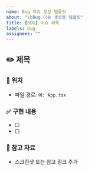 ```yaml
---
name: Bug 이슈 생성 템플릿
about: "\bBug 이슈 생성용 템플릿"
title: [BUG] 이슈 제목
labels: bug
assignees: ""
---
```


## ✏️ 제목

### 📂 위치

- 파일 경로: `예: App.tsx`

### ✅ 구현 내용

- [ ]
- [ ]

### 📸 참고 자료

- 스크린샷 또는 참고 링크 추가
